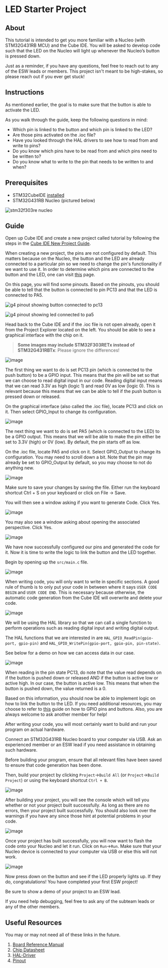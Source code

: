 # LED Starter Project

## About
This tutorial is intended to get you more familiar with a Nucleo
(with STM32G431RB MCU) and the Cube IDE.
You will be asked to develop code such that the LED on the Nucleo
will light up whenever the Nucleo’s button is pressed down.

Just as a reminder, if you have any questions, feel free to reach out to any
of the ESW leads or members. This project isn't meant to be high-stakes,
so please reach out if you ever get stuck!

## Instructions
As mentioned earlier, the goal is to make sure that the button is able to activate the LED.

As you walk through the guide, keep the following questions in mind:

* Which pin is linked to the button and which pin is linked to the LED?
* Are those pins activated on the .ioc file?
* Have you looked through the HAL drivers to see how to read from and write to pins?
* Do you know which pins have to be read from and which pins need to be written to?
* Do you know what to write to the pin that needs to be written to and when?

## Prerequisites

* STM32CubeIDE [installed](../../stm32cubeide/index.md)
* STM32G431RB Nucleo (pictured below)

![stm32f303re nucleo](f303re-nucleo.webp)

## Guide

Open up Cube IDE and create a new project called tutorial by following the steps in the [Cube IDE New Project Guide](https://github.com/umrover/embedded-testbench/wiki/Cube-IDE-New-Project-Guide).

When creating a new project, the pins are not configured by default. This matters because on the Nucleo, the button and the LED are already connected to a particular pin so we need to change the pin's functionality if we want to use it. In order to determine which pins are connected to the button and the LED, one can visit [this](https://os.mbed.com/platforms/ST-Nucleo-G474RE/) page.

On this page, you will find some pinouts. Based on the pinouts, you should be able to tell that the button is connected to pin PC13 and that the LED is connected to PA5.

![g4 pinout showing button connected to pc13](g4-button-pin.webp)

![g4 pinout showing led connected to pa5](g4-led-pin.webp)

Head back to the Cube IDE and if the .ioc file is not open already, open it from the Project Explorer located on the left. You should be able to see a graphical interface with the chip on it.

> **Some images may include STM32F303RETx instead of STM32G431RBTx**: Please ignore the differences!

![image](https://user-images.githubusercontent.com/71603173/187025002-c1fa3c55-ab5c-4f1e-8c72-e129c777fb35.png)

The first thing we want to do is set PC13 pin (which is connected to the push button) to be a GPIO input. This means that the pin will be set so that we can choose to read digital input in our code. Reading digital input means that we can read 3.3V as high (logic 1) and read 0V as low (logic 0). This is relevant because this means that we can be able to tell if the push button is pressed down or released.

On the graphical interface (also called the .ioc file), locate PC13 and click on it. Then select GPIO_Input to change its configuration.

![image](https://user-images.githubusercontent.com/71603173/187025088-8a04c257-dba0-4e08-a9c4-71c91a15f997.png)

The next thing we want to do is set PA5 (which is connected to the LED) to be a GPIO output. This means that we will be able to make the pin either be set to 3.3V (high) or 0V (low). By default, the pin starts off as low.

On the .ioc file, locate PA5 and click on it. Select GPIO_Output to change its configuration. You may need to scroll down a bit. Note that the pin may already be set to GPIO_Output by default, so you may choose to not do anything new.

![image](https://user-images.githubusercontent.com/71603173/187025293-8a33787e-d418-403d-bcd9-f4712445e639.png)

Make sure to save your changes by saving the file. Either run the keyboard shortcut Ctrl + S on your keyboard or click on File -> Save.

You will then see a window asking if you want to generate Code. Click Yes.

![image](https://user-images.githubusercontent.com/71603173/187025508-5da30153-7112-4d8b-8d9e-7dcd5afe1576.png)

You may also see a window asking about opening the associated perspective. Click Yes.

![image](https://user-images.githubusercontent.com/71603173/187025545-51bc7c08-041a-4a66-80dc-881a238e9407.png)

We have now successfully configured our pins and generated the code for it. Now it is time to write the logic to link the button and the LED together.

Begin by opening up the `src/main.c` file.

![image](https://user-images.githubusercontent.com/71603173/187025970-833b8ae5-90ef-4ddc-ba08-8142c90febae.png)

When writing code, you will only want to write in specific sections. A good rule of thumb is to only put your code in between where it says
`USER CODE BEGIN` and `USER CODE END`. This is necessary because otherwise, the automatic code generation from the Cube IDE
will overwrite and delete your code.

![image](https://user-images.githubusercontent.com/71603173/187026017-329a2cf3-b442-4004-b9d0-447986f27ceb.png)

We will be using the HAL library so that we can call a single function to perform operations such as reading digital input and writing digital output.

The HAL functions that we are interested in are `HAL_GPIO_ReadPin(gpio-port, gpio-pin)` and `HAL_GPIO_WritePin(gpio-port, gpio-pin, pin-state)`.

See below for a demo on how we can access data in our case.

![image](https://user-images.githubusercontent.com/71603173/187026399-f7aaea9b-1071-4b00-bc8c-94914f84419c.png)

When reading in the pin state PC13, do note that the value read depends on if the button is pushed down or released AND if the button is active low or active high. In our case, the button is active low. This means that when the button is pushed down, the value returned is a 0.

Based on this information, you should now be able to implement logic on how to link the button to the LED. If you need additional resources, you may choose to refer to [this](https://medium.com/vicara-hardware-university/stm32-guide-gpio-and-buttons-8303e6c8cb44) guide on how to GPIO pins and buttons. Also, you are always welcome to ask another member for help!

After writing your code, you will most certainly want to build and run your program on actual hardware.

Connect an STM32G431RB Nucleo board to your computer via USB. Ask an experienced member or an ESW lead if you need assistance in obtaining such hardware.

Before building your program, ensure that all relevant files have been saved to ensure that code generation has been done.

Then, build your project by clicking `Project`&rarr;`Build All` (or `Project`&rarr;`Build Project`) or using the keyboard shortcut `Ctrl + B`.

![image](https://user-images.githubusercontent.com/71603173/187026630-70fd8f18-5e86-4dc6-8172-4ef7284ed50e.png)

After building your project, you will see the console which will tell you whether or not your project built successfully. As long as there are no errors, then your project built successfully. You should also look over the warnings if you have any since those hint at potential problems in your code.

![image](https://user-images.githubusercontent.com/71603173/187026679-b2c141a5-bc19-42bc-bbeb-b328746ddd26.png)

Once your project has built successfully, you will now want to flash the code onto your Nucleo and let it run. Click on `Run`&rarr;`Run`. Make sure that your Nucleo device is connected to your computer via USB or else this will not work.

![image](https://user-images.githubusercontent.com/71603173/187026727-ed899673-5d2f-4e45-a1f8-ba794714ba96.png)

Now press down on the button and see if the LED properly lights up. If they do, congratulations! You have completed your first ESW project!

Be sure to show a demo of your project to an ESW lead.

If you need help debugging, feel free to ask any of the subteam leads or any of the other members.

## Useful Resources
You may or may not need all of these links in the future.

1. [Board Reference Manual](https://www.st.com/resource/en/reference_manual/rm0440-stm32g4-series-advanced-armbased-32bit-mcus-stmicroelectronics.pdf)
2. [Chip Datasheet](https://www.st.com/resource/en/datasheet/stm32g431c6.pdf)
3. [HAL-Driver](https://www.st.com/resource/en/user_manual/dm00122016-description-of-stm32f3-hal-and-low-layer-drivers-stmicroelectronics.pdf)
4. [Pinout](https://os.mbed.com/platforms/ST-Nucleo-G474RE/)
